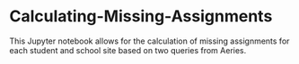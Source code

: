 # Calculating-Missing-Assignments
This Jupyter notebook allows for the calculation of missing assignments for each student and school site based on two queries from Aeries.
